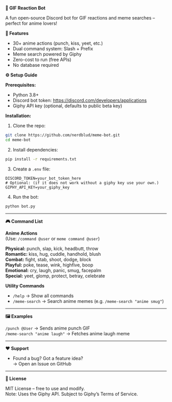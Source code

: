 
**🤖  GIF Reaction Bot**

A fun open-source Discord bot for GIF reactions and meme searches – perfect for anime lovers!

**🌟 Features**
- 30+ anime actions (punch, kiss, yeet, etc.)
- Dual command system: Slash + Prefix
- Meme search powered by Giphy
- Zero-cost to run (free APIs)
- No database required

**⚙️ Setup Guide**

__**Prerequisites:**__
- Python 3.8+
- Discord bot token: https://discord.com/developers/applications
- Giphy API key (optional, defaults to public beta key)

__**Installation:**__
1. Clone the repo:
```bash
git clone https://github.com/nerdblud/meme-bot.git
cd meme-bot
```

2. Install dependencies:
```bash
pip install -r requirements.txt
```

3. Create a `.env` file:
```env
DISCORD_TOKEN=your_bot_token_here
# Optional: (if it does not work without a giphy key use your own.)
GIPHY_API_KEY=your_giphy_key
```

4. Run the bot:
```bash
python bot.py
```

---

**🎮 Command List**

__**Anime Actions**__  
(Use: `/command @user` or `meme command @user`)

**Physical:** punch, slap, kick, headbutt, throw  
**Romantic:** kiss, hug, cuddle, handhold, blush  
**Combat:** fight, stab, shoot, dodge, block  
**Playful:** poke, tease, wink, highfive, boop  
**Emotional:** cry, laugh, panic, smug, facepalm  
**Special:** yeet, glomp, protect, betray, celebrate

__**Utility Commands**__
- `/help` → Show all commands  
- `/meme-search` → Search anime memes (e.g. `/meme-search "anime smug"`)

---

**🖼️ Examples**

`/punch @User` → Sends anime punch GIF  
`/meme-search "anime laugh"` → Fetches anime laugh meme

---

**❤️ Support**

- Found a bug? Got a feature idea?  
  → Open an Issue on GitHub  

---

**📜 License**

MIT License – free to use and modify.  
Note: Uses the Giphy API. Subject to Giphy’s Terms of Service.
```
